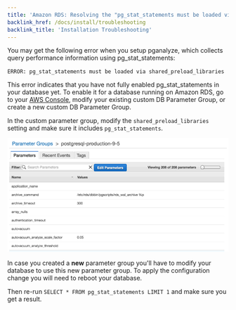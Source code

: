 ```yaml
---
title: 'Amazon RDS: Resolving the "pg_stat_statements must be loaded via shared_preload_libraries" error'
backlink_href: /docs/install/troubleshooting
backlink_title: 'Installation Troubleshooting'
---
```


You may get the following error when you setup pganalyze, which collects query performance information using pg\_stat\_statements:

```
ERROR: pg_stat_statements must be loaded via shared_preload_libraries
```

This error indicates that you have not fully enabled pg\_stat\_statements in your database yet. To enable it for a database running on Amazon RDS, go to your [AWS Console](https://console.aws.amazon.com/rds/), modify your existing custom DB Parameter Group, or create a new custom DB Parameter Group.

In the custom parameter group, modify the `shared_preload_libraries` setting and make sure it includes `pg_stat_statements`.

![](../amazon_rds/rds_parameter_group2.gif)

In case you created a **new** parameter group you'll have to modify your database to use this new parameter group. To apply the configuration change you will need to reboot your database.

Then re-run `SELECT * FROM pg_stat_statements LIMIT 1` and make sure you get a result.
